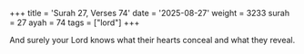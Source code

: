 +++
title = 'Surah 27, Verses 74'
date = '2025-08-27'
weight = 3233
surah = 27
ayah = 74
tags = ["lord"]
+++

And surely your Lord knows what their hearts conceal and what they reveal.